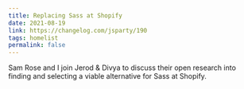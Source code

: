 ```yaml
---
title: Replacing Sass at Shopify
date: 2021-08-19
link: https://changelog.com/jsparty/190
tags: homelist
permalink: false
---
```

Sam Rose and I join Jerod & Divya to discuss their open research into finding and selecting a viable alternative for Sass at Shopify.

